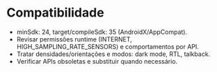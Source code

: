 # Compatibilidade

- minSdk: 24, target/compileSdk: 35 (AndroidX/AppCompat).
- Revisar permissões runtime (INTERNET, HIGH_SAMPLING_RATE_SENSORS) e comportamentos por API.
- Tratar densidades/orientações e modos: dark mode, RTL, talkback.
- Verificar APIs obsoletas e substituir quando necessário.


